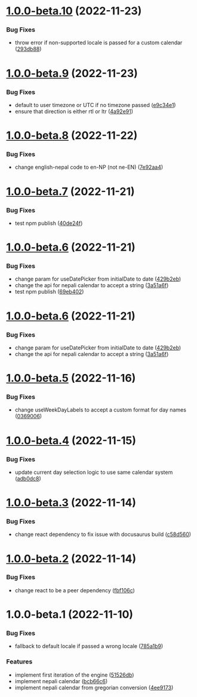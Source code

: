 # [1.0.0-beta.10](https://github.com/dhis2/multi-calendar-dates/compare/v1.0.0-beta.9...v1.0.0-beta.10) (2022-11-23)


### Bug Fixes

* throw error if non-supported locale is passed for a custom calendar ([293db88](https://github.com/dhis2/multi-calendar-dates/commit/293db88269a079d4b3977859d5f7c62a661fa0f7))

# [1.0.0-beta.9](https://github.com/dhis2/multi-calendar-dates/compare/v1.0.0-beta.8...v1.0.0-beta.9) (2022-11-23)


### Bug Fixes

* default to user timezone or UTC if no timezone passed ([e9c34e1](https://github.com/dhis2/multi-calendar-dates/commit/e9c34e14e0c3f6a7ab59ba7ecdf74959ddf0cc95))
* ensure that direction is either rtl or ltr ([4a92e91](https://github.com/dhis2/multi-calendar-dates/commit/4a92e91b979c4791613f50ca88c1a4d72a45e9c3))

# [1.0.0-beta.8](https://github.com/dhis2/multi-calendar-dates/compare/v1.0.0-beta.7...v1.0.0-beta.8) (2022-11-22)


### Bug Fixes

* change english-nepal code to en-NP (not ne-EN) ([7e92aa4](https://github.com/dhis2/multi-calendar-dates/commit/7e92aa4efe7302aca3ad52ebd98d49a52141c15b))

# [1.0.0-beta.7](https://github.com/dhis2/multi-calendar-dates/compare/v1.0.0-beta.6...v1.0.0-beta.7) (2022-11-21)


### Bug Fixes

* test npm publish ([40de24f](https://github.com/dhis2/multi-calendar-dates/commit/40de24f05a0e3d8277c0d3f39e7295d0dbf11f23))

# [1.0.0-beta.6](https://github.com/dhis2/multi-calendar-dates/compare/v1.0.0-beta.5...v1.0.0-beta.6) (2022-11-21)


### Bug Fixes

* change param for useDatePicker from initialDate to date ([429b2eb](https://github.com/dhis2/multi-calendar-dates/commit/429b2ebb660dfbaf77de9f1748dfa7e7fc0472ea))
* change the api for nepali calendar to accept a string ([3a51a6f](https://github.com/dhis2/multi-calendar-dates/commit/3a51a6f6b8a48649c0588b0f7421529c3ce64eb0))
* test npm publish ([69eb402](https://github.com/dhis2/multi-calendar-dates/commit/69eb4026e06340c2a7e6f34e77da9e8e5a7887d4))

# [1.0.0-beta.6](https://github.com/dhis2/multi-calendar-dates/compare/v1.0.0-beta.5...v1.0.0-beta.6) (2022-11-21)


### Bug Fixes

* change param for useDatePicker from initialDate to date ([429b2eb](https://github.com/dhis2/multi-calendar-dates/commit/429b2ebb660dfbaf77de9f1748dfa7e7fc0472ea))
* change the api for nepali calendar to accept a string ([3a51a6f](https://github.com/dhis2/multi-calendar-dates/commit/3a51a6f6b8a48649c0588b0f7421529c3ce64eb0))

# [1.0.0-beta.5](https://github.com/dhis2/multi-calendar-dates/compare/v1.0.0-beta.4...v1.0.0-beta.5) (2022-11-16)


### Bug Fixes

* change useWeekDayLabels to accept a custom format for day names ([0369006](https://github.com/dhis2/multi-calendar-dates/commit/036900694aad88ed88f9b8242c537f9e01847b40))

# [1.0.0-beta.4](https://github.com/dhis2/multi-calendar-dates/compare/v1.0.0-beta.3...v1.0.0-beta.4) (2022-11-15)


### Bug Fixes

* update current day selection logic to use same calendar system ([adb0dc8](https://github.com/dhis2/multi-calendar-dates/commit/adb0dc8541cd995192441339e7c36ccf49977a07))

# [1.0.0-beta.3](https://github.com/dhis2/multi-calendar-dates/compare/v1.0.0-beta.2...v1.0.0-beta.3) (2022-11-14)


### Bug Fixes

* change react dependency to fix issue with docusaurus build ([c58d560](https://github.com/dhis2/multi-calendar-dates/commit/c58d5603f1d30667bcdf241c8a3b02cd06fffdb9))

# [1.0.0-beta.2](https://github.com/dhis2/multi-calendar-dates/compare/v1.0.0-beta.1...v1.0.0-beta.2) (2022-11-14)


### Bug Fixes

* change react to be a peer dependency ([fbf106c](https://github.com/dhis2/multi-calendar-dates/commit/fbf106cab1ed0dad52d0877c2b61fb3bd6c2540d))

# 1.0.0-beta.1 (2022-11-10)


### Bug Fixes

* fallback to default locale if passed a wrong locale ([785a1b9](https://github.com/dhis2/multi-calendar-dates/commit/785a1b94c134b0ff42613b71d673505816186cbd))


### Features

* implement first iteration of the engine ([51526db](https://github.com/dhis2/multi-calendar-dates/commit/51526dbc08342c3ccaf59871f251af37aaf0b290))
* implement nepali calendar ([bcb66c6](https://github.com/dhis2/multi-calendar-dates/commit/bcb66c6b38db7ebab720c737d658ac0a0d67dcf5))
* implement nepali calendar from gregorian conversion ([4ee9173](https://github.com/dhis2/multi-calendar-dates/commit/4ee91733d6405b2ba53e8304c2dbabafff52e4a1))
